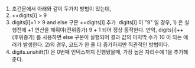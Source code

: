 1. 조건문에서 아래와 같이 두가지 방법이 있는데,
1. ++digits[i] > 9
1. digits[i]+1 > 9 and else 구문 ++digits[i] 추가
​
digits[i] 이 "9" 일 경우, 1) 은 실행전에 +1 연산을 해줘야(전위증가)  9 + 1 되어 정상 동작한다. 만약, digits[i]++ (후위증가) 를 사용하면 else 구문이 실행되어 결과 값의 마지막 수가 10 이 되는 에러가  발생한다. 2)의 경우, 코드가 한 줄 더 증가하지만 직관적인 방법이다.
2. digits.unshift(1) 은 0번째 인덱스까지 진행됐을때, 가장 높은 자리수에 1을 추가해준다.